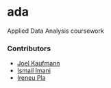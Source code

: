 # ada
Applied Data Analysis coursework

### Contributors
* [Joel Kaufmann](https://github.com/Jokau)
* [Ismail Imani](https://github.com/imani92)
* [Ireneu Pla](https://github.com/ireneu)
